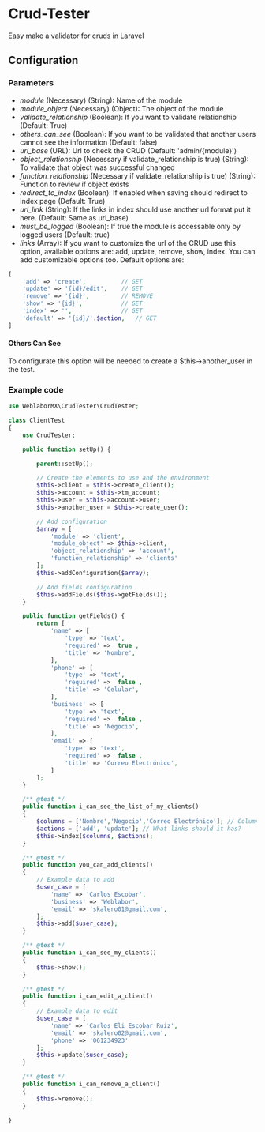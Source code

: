 # Crud-Tester
Easy make a validator for cruds in Laravel

## Configuration
### Parameters
- *module* (Necessary) (String): Name of the module
- *module_object* (Necessary) (Object): The object of the module
- *validate_relationship* (Boolean): If you want to validate relationship (Default: True)
- *others_can_see* (Boolean): If you want to be validated that another users cannot see the information (Default: false)
- *url_base* (URL): Url to check the CRUD (Default: 'admin/{module}')
- *object_relationship* (Necessary if validate_relationship is true) (String): To validate that object was successful changed
- *function_relationship* (Necessary if validate_relationship is true) (String): Function to review if object exists
- *redirect_to_index* (Boolean): If enabled when saving should redirect to index page (Default: True)
- *url_link* (String): If the links in index should use another url format put it here. (Default: Same as url_base)
- *must_be_logged* (Boolean): If true the module is accessable only by logged users (Default: true)
- *links* (Array): If you want to customize the url of the CRUD use this option, available options are: add, update, remove, show, index. You can add customizable options too.
Default options are: 
```php
[
	'add' => 'create', 			// GET
	'update' => '{id}/edit',	// GET
	'remove' => '{id}',			// REMOVE
	'show' => '{id}',			// GET
	'index' => '',				// GET
	'default' => '{id}/'.$action,	// GET
]
```
#### Others Can See
To configurate this option will be needed to create a $this->another_user in the test.

### Example code
```php
use WeblaborMX\CrudTester\CrudTester;

class ClientTest
{
	use CrudTester;

	public function setUp() {

		parent::setUp();

		// Create the elements to use and the environment
		$this->client = $this->create_client();
		$this->account = $this->tm_account;
		$this->user = $this->account->user;
		$this->another_user = $this->create_user();

		// Add configuration
		$array = [
			'module' => 'client',
			'module_object' => $this->client,
			'object_relationship' => 'account',
			'function_relationship' => 'clients'
		];
		$this->addConfiguration($array);

		// Add fields configuration
		$this->addFields($this->getFields());
	}

	public function getFields() {
		return [
			'name' => [
				'type' => 'text',
				'required' =>  true ,
				'title' => 'Nombre',
			],
			'phone' => [
				'type' => 'text',
				'required' =>  false ,
				'title' => 'Celular',
			],
			'business' => [
				'type' => 'text',
				'required' =>  false ,
				'title' => 'Negocio',
			],
			'email' => [
				'type' => 'text',
				'required' =>  false ,
				'title' => 'Correo Electrónico',
			]
		];
	}

	/** @test */
	public function i_can_see_the_list_of_my_clients()
	{
		$columns = ['Nombre','Negocio','Correo Electrónico']; // Columns to show
		$actions = ['add', 'update']; // What links should it has?
		$this->index($columns, $actions);
	}

	/** @test */
	public function you_can_add_clients()
	{
		// Example data to add
		$user_case = [
			'name' => 'Carlos Escobar',
			'business' => 'Weblabor',
			'email' => 'skalero01@gmail.com',
		];
		$this->add($user_case);
	}

	/** @test */
	public function i_can_see_my_clients()
	{
		$this->show();
	}

	/** @test */
	public function i_can_edit_a_client()
	{
		// Example data to edit
		$user_case = [
			'name' => 'Carlos Eli Escobar Ruiz',
			'email' => 'skalero02@gmail.com',
			'phone' => '061234923'
		];
		$this->update($user_case);
	}

	/** @test */
	public function i_can_remove_a_client()
	{
		$this->remove();
	}

}
```